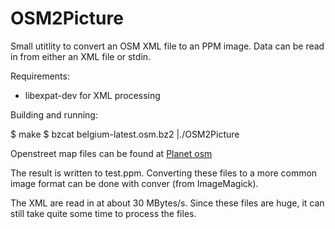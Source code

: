 OSM2Picture
===========

Small utitlity to convert an OSM XML file to an PPM image.
Data can be read in from either an XML file or stdin.

Requirements:
* libexpat-dev for XML processing

Building and running:

$ make
$ bzcat belgium-latest.osm.bz2 |./OSM2Picture

Openstreet map files can be found at [Planet osm](https://wiki.openstreetmap.org/wiki/Planet.osm)

The result is written to test.ppm. Converting these files to a more common image format can be 
done with conver (from ImageMagick).

The XML are read in at about 30 MBytes/s. Since these files are huge, it can still take quite some
time to process the files.
